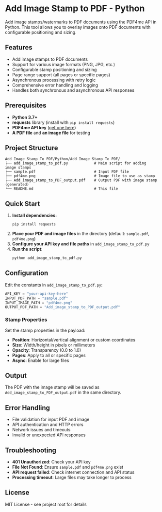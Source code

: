 # Add Image Stamp to PDF - Python

Add image stamps/watermarks to PDF documents using the PDF4me API in Python. This tool allows you to overlay images onto PDF documents with configurable positioning and sizing.

## Features

- Add image stamps to PDF documents
- Support for various image formats (PNG, JPG, etc.)
- Configurable stamp positioning and sizing
- Page range support (all pages or specific pages)
- Asynchronous processing with retry logic
- Comprehensive error handling and logging
- Handles both synchronous and asynchronous API responses

## Prerequisites

- **Python 3.7+**
- **requests** library (install with `pip install requests`)
- **PDF4me API key** ([get one here](https://dev.pdf4me.com/dashboard/#/api-keys/))
- **A PDF file** and **an image file** for testing

## Project Structure

```
Add Image Stamp To PDF/Python/Add Image Stamp To PDF/
├── add_image_stamp_to_pdf.py            # Main script for adding image stamps
├── sample.pdf                           # Input PDF file
├── pdf4me.png                           # Image file to use as stamp
├── Add_image_stamp_to_PDF_output.pdf    # Output PDF with image stamp (generated)
└── README.md                            # This file
```

## Quick Start

1. **Install dependencies:**
   ```bash
   pip install requests
   ```
2. **Place your PDF and image files** in the directory (default: `sample.pdf`, `pdf4me.png`)
3. **Configure your API key and file paths** in `add_image_stamp_to_pdf.py`
4. **Run the script:**
   ```bash
   python add_image_stamp_to_pdf.py
   ```

## Configuration

Edit the constants in `add_image_stamp_to_pdf.py`:

```python
API_KEY = "your-api-key-here"
INPUT_PDF_PATH = "sample.pdf"
INPUT_IMAGE_PATH = "pdf4me.png"
OUTPUT_PDF_PATH = "Add_image_stamp_to_PDF_output.pdf"
```

### Stamp Properties
Set the stamp properties in the payload:
- **Position**: Horizontal/vertical alignment or custom coordinates
- **Size**: Width/height in pixels or millimeters
- **Opacity**: Transparency (0.0 to 1.0)
- **Pages**: Apply to all or specific pages
- **Async**: Enable for large files

## Output

The PDF with the image stamp will be saved as `Add_image_stamp_to_PDF_output.pdf` in the same directory.

## Error Handling

- File validation for input PDF and image
- API authentication and HTTP errors
- Network issues and timeouts
- Invalid or unexpected API responses

## Troubleshooting

- **401 Unauthorized**: Check your API key
- **File Not Found**: Ensure `sample.pdf` and `pdf4me.png` exist
- **API request failed**: Check internet connection and API status
- **Processing timeout**: Large files may take longer to process

## License

MIT License - see project root for details 